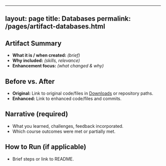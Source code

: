 
---
layout: page
title: Databases
permalink: /pages/artifact-databases.html
---

## Artifact Summary
- **What it is / when created:** _(brief)_
- **Why included:** _(skills, relevance)_
- **Enhancement focus:** _(what changed & why)_

## Before vs. After
- **Original:** Link to original code/files in [Downloads](/downloads/) or repository paths.
- **Enhanced:** Link to enhanced code/files and commits.

## Narrative (required)
- What you learned, challenges, feedback incorporated.
- Which course outcomes were met or partially met.

## How to Run (if applicable)
- Brief steps or link to README.

